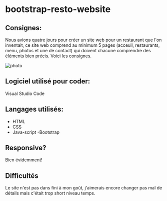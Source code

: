 # bootstrap-resto-website

## Consignes:
Nous avions quatre jours pour créer un site web pour un restaurant que l'on inventait, ce site web comprend au minimum 5 pages (acceuil, restaurants, menu, photos et une de contact) qui doivent chacune comprendre des éléments bien précis. Voici les consignes.

<img src="pictures/consignes.png" alt="photo"/>
 
## Logiciel utilisé pour coder:
Visual Studio Code

## Langages utilisés:
- HTML
- CSS 
- Java-script
-Bootstrap

## Responsive? 
Bien évidemment!

## Difficultés
Le site n'est pas dans fini à mon goût, j'aimerais encore changer pas mal de détails mais c'était trop short niveau temps.
